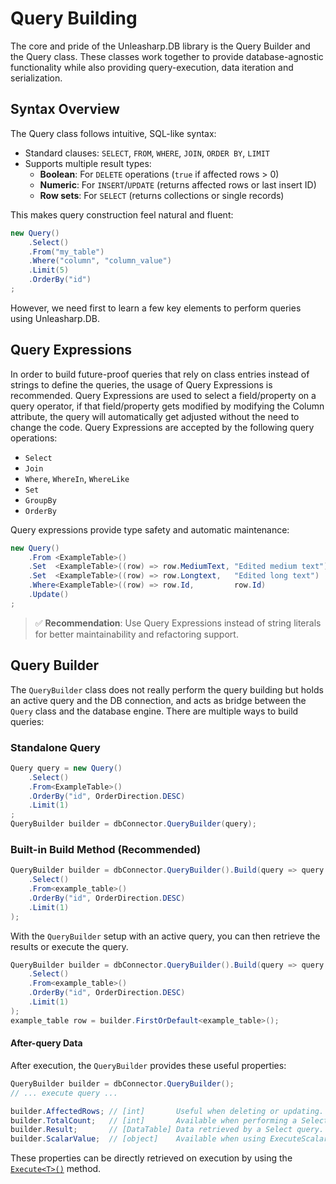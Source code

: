 ﻿---
outline: deep
---

# Query Building
The core and pride of the Unleasharp.DB library is the Query Builder and the Query class. These classes work together to provide database-agnostic functionality while also providing query-execution, data iteration and serialization.

## Syntax Overview

The Query class follows intuitive, SQL-like syntax:
- Standard clauses: `SELECT`, `FROM`, `WHERE`, `JOIN`, `ORDER BY`, `LIMIT`
- Supports multiple result types:
  - **Boolean**: For `DELETE` operations (`true` if affected rows > 0)
  - **Numeric**: For `INSERT`/`UPDATE` (returns affected rows or last insert ID)
  - **Row sets**: For `SELECT` (returns collections or single records)

This makes query construction feel natural and fluent:

```csharp
new Query()
    .Select()
    .From("my_table")
    .Where("column", "column_value")
    .Limit(5)
    .OrderBy("id")
;
```

However, we need first to learn a few key elements to perform queries using Unleasharp.DB.

## Query Expressions
In order to build future-proof queries that rely on class entries instead of strings to define the queries, the usage of Query Expressions is recommended. Query Expressions are used to select a field/property on a query operator, if that field/property gets modified by modifying the Column attribute, the query will automatically get adjusted without the need to change the code. Query Expressions are accepted by the following query operations:

- `Select`
- `Join`
- `Where`, `WhereIn`, `WhereLike`
- `Set`
- `GroupBy`
- `OrderBy`

Query expressions provide type safety and automatic maintenance:

```csharp
new Query()
    .From <ExampleTable>()
    .Set  <ExampleTable>((row) => row.MediumText, "Edited medium text")
    .Set  <ExampleTable>((row) => row.Longtext,   "Edited long text")
    .Where<ExampleTable>((row) => row.Id,         row.Id)
    .Update()
;
```

> ✅ **Recommendation**: Use Query Expressions instead of string literals for better maintainability and refactoring support.

## Query Builder
The `QueryBuilder` class does not really perform the query building but holds an active query and the DB connection, and acts as bridge between the `Query` class and the database engine. There are multiple ways to build queries:

### Standalone Query
```csharp
Query query = new Query()
    .Select()
    .From<ExampleTable>()
    .OrderBy("id", OrderDirection.DESC)
    .Limit(1)
;
QueryBuilder builder = dbConnector.QueryBuilder(query);
```

### Built-in Build Method (Recommended)
```csharp
QueryBuilder builder = dbConnector.QueryBuilder().Build(query => query
    .Select()
    .From<example_table>()
    .OrderBy("id", OrderDirection.DESC)
    .Limit(1)
);
```

With the `QueryBuilder` setup with an active query, you can then retrieve the results or execute the query.
```csharp
QueryBuilder builder = dbConnector.QueryBuilder().Build(query => query
    .Select()
    .From<example_table>()
    .OrderBy("id", OrderDirection.DESC)
    .Limit(1)
);
example_table row = builder.FirstOrDefault<example_table>();
```

#### After-query Data
After execution, the `QueryBuilder` provides these useful properties:

```csharp
QueryBuilder builder = dbConnector.QueryBuilder();
// ... execute query ...

builder.AffectedRows; // [int]       Useful when deleting or updating.
builder.TotalCount;   // [int]       Available when performing a Select COUNT() query.
builder.Result;       // [DataTable] Data retrieved by a Select query. Not intended to be accessed directly.
builder.ScalarValue;  // [object]    Available when using ExecuteScalar() or on a regular Select by retrieving the first column of the first row of the resultset.
```

These properties can be directly retrieved on execution by using the [`Execute<T>()`](../query-building/execute.html) method.